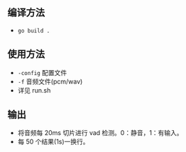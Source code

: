 ## 编译方法
* `go build .`

## 使用方法
* `-config` 配置文件
* `-f` 音频文件(pcm/wav)
* 详见 run.sh

## 输出
* 将音频每 20ms 切片进行 vad 检测。0：静音，1：有输入。
* 每 50 个结果(1s)一换行。
